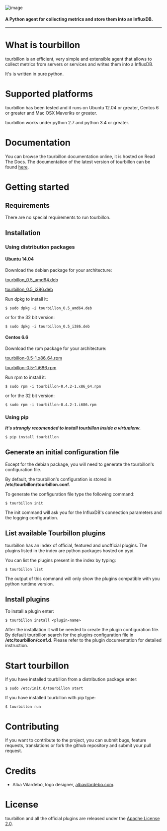 ![image](https://raw.githubusercontent.com/tourbillonpy/tourbillon-agent/master/assets/tourbillon_logo_gray.png) 
#### A Python agent for collecting metrics and store them into an InfluxDB.

-----

# What is tourbillon

tourbillon is an efficient, very simple and extensible agent that allows to collect metrics from servers or services and writes them into a InfluxDB.

It's is written in pure python.

# Supported platforms

tourbillon has been tested and it runs on Ubuntu 12.04 or greater, Centos 6 or greater and Mac OSX Maveriks or greater.
 
tourbillon works under python 2.7 and python 3.4 or greater.

# Documentation

You can browse the tourbillon documentation online, it is hosted on Read The Docs.
The documentation of the latest version of tourbillon can be found [here](http://tourbillon.readthedocs.org/en/latest/).


# Getting started

## Requirements

There are no special requirements to run tourbillon.

## Installation

### Using distribution packages


#### Ubuntu 14.04

Download the debian package for your architecture:


[tourbillon_0.5_amd64.deb](https://github.com/tourbillonpy/tourbillon-agent/releases/download/0.5/tourbillon_0.5_amd64.deb)

[tourbillon_0.5_i386.deb](https://github.com/tourbillonpy/tourbillon-agent/releases/download/0.5/tourbillon_0.5_i386.deb)

Run dpkg to install it:

```
$ sudo dpkg -i tourbillon_0.5_amd64.deb
```

or for the 32 bit version:

```
$ sudo dpkg -i tourbillon_0.5_i386.deb
```



#### Centos 6.6


Download the rpm package for your architecture:


[tourbillon-0.5-1.x86_64.rpm](https://github.com/tourbillonpy/tourbillon-agent/releases/download/0.5/tourbillon-0.5-1.x86_64.rpm)

[tourbillon-0.5-1.i686.rpm](https://github.com/tourbillonpy/tourbillon-agent/releases/download/0.5/tourbillon-0.5-1.i686.rpm)


Run rpm to install it:

```
$ sudo rpm -i tourbillon-0.4.2-1.x86_64.rpm
```

or for the 32 bit version:

```
$ sudo rpm -i tourbillon-0.4.2-1.i686.rpm
```



### Using pip

**_It's strongly recomended to install tourbillon inside a virtualenv._**


```
$ pip install tourbillon
```


## Generate an initial configuration file

Except for the debian package, you will need to generate the tourbillon's configuration file.

By default, the tourbillon's configuration is stored in **/etc/tourbillon/tourbillon.conf**.

To generate the configuration file type the following command:

```
$ tourbillon init
```

The init command will ask you for the InfluxDB's connection parameters and the logging configuration.



## List available Tourbillon plugins
tourbillon has an index of official, featured and unofficial plugins.
The plugins listed in the index are python packages hosted on pypi.

You can list the plugins present in the index by typing:

```
$ tourbillon list
```

The output of this command will only show the plugins compatible with you python runtime version.


## Install plugins

To install a plugin enter:

```
$ tourbillon install <plugin-name>
```

After the installation it will be needed to create the plugin configuration file.
By default tourbillon search for the plugins configuration file in **/etc/tourbillon/conf.d**.
Please refer to the plugin documentation for detailed instruction.


# Start tourbillon

If you have installed tourbillon from a distribution package enter:

```
$ sudo /etc/init.d/tourbillon start
```

If you have installed tourbillon with pip type:

```
$ tourbillon run
```



# Contributing

If you want to contribute to the project, you can submit bugs, feature requests, translations or fork the github repository and submit your pull request.


# Credits

* Alba Vilardebò, logo designer, [albavilardebo.com](http://albavilardebo.com).


# License

tourbillon and all the official plugins are released under the [Apache License 2.0](http://www.apache.org/licenses/LICENSE-2.0.html).








